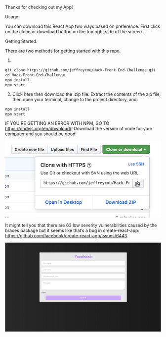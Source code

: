 Thanks for checking out my App! 

Usage:

You can download this React App two ways based on preference. First click on the clone or download button on the top right side of the screen.  

Getting Started. 

There are two methods for getting started with this repo.

1) 
 ```
 git clone https://github.com/jeffreycxu/Hack-Front-End-Challenge.git
 cd Hack-Front-End-Challenge
 npm install
 npm start
 ```


2) Click here then download the .zip file. Extract the contents of the zip file, then open your terminal, change to the project directory, and:
 ```
 npm install
 npm start
 ```
 
IF YOU'RE GETTING AN ERROR WITH NPM, GO TO https://nodejs.org/en/download/! Download the version of node for your computer and you should be good! 

![](screenshots/screenshot1.png)

It might tell you that there are 63 low severity vulnerabilities caused by the braces package but it seems like that’s a bug in create-react-app: https://github.com/facebook/create-react-app/issues/6443. 

![](screenshots/screenshot2.png)




